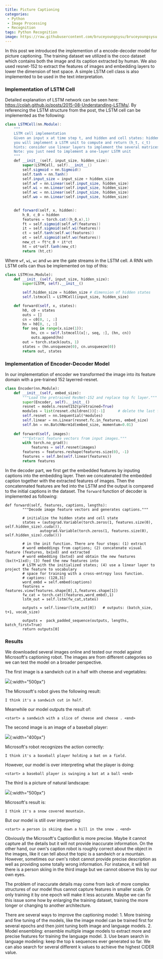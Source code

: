 ```yaml
---
title: Picture Captioning
categories:
 - Python
 - Image Processing
 - Recognition
tags: Python Recognition
image: https://raw.githubusercontent.com/bruceyoungsysu/bruceyoungsysu.github.io/master/_posts/sesame_movie/img_3.png
---
```


In this post we introduced the implemention of a encode-decoder model for picture captioning. The training dataset we utilized is the coco dataset which contains both the image and its caption extracted by human. We also used resnet-152 to extract the features of images and embedding layers to lower the dimension of text space. A simple LSTM cell class is also implemented to be used in the text interpretation.

### Implementation of LSTM Cell

Detailed explanation of LSTM network can be seen here: https://colah.github.io/posts/2015-08-Understanding-LSTMs/. By referencing the LSTM structure from the post, the LSTM cell can be implemented as the following:

```java
class LSTMCell(nn.Module):
    """
    LSTM cell implementation
    Given an input x at time step t, and hidden and cell states: hidden = (h_(t-1), c_(t-1)),
    you will implement a LSTM unit to compute and return (h_t, c_t)
    hints: consider use linear layers to implement the several matrices W_* 
    Note: you just need to implement a one-layer LSTM unit
    """
    def __init__(self, input_size, hidden_size):
        super(LSTMCell, self).__init__()
        self.sigmoid = nn.Sigmoid()
        self.tanh = nn.Tanh()
        self.input_size = input_size + hidden_size
        self.wf = nn.Linear(self.input_size, hidden_size)
        self.wi = nn.Linear(self.input_size, hidden_size)
        self.wc = nn.Linear(self.input_size, hidden_size)
        self.wo = nn.Linear(self.input_size, hidden_size)
     

    def forward(self, x, hidden):
        h_0, c_0 = hidden
        features = torch.cat((h_0,x),1)
        ft = self.sigmoid(self.wf(features))
        it = self.sigmoid(self.wi(features))
        ct = self.tanh(self.wc(features))
        ot = self.sigmoid(self.wo(features))
        new_ct = ft*c_0 + it*ct
        ht = ot*self.tanh(new_ct)
        return (ht,ct)
```

Where `wf`, `wi`, `wc` and `wo` are the gate streams in the LSTM cell. A RNN with LSTM cells can thus be implemented on top of this:

```python
class LSTM(nn.Module):
    def __init__(self, input_size, hidden_size):
        super(LSTM, self).__init__()

        self.hidden_size = hidden_size # dimension of hidden states
        self.lstmcell = LSTMCell(input_size, hidden_size)

    def forward(self, x, states):
        h0, c0 = states
        outs = []
        cn = c0[0, :, :]
        hn = h0[0, :, :]
        for seq in range(x.size(1)):
            hn, cn = self.lstmcell(x[:, seq, :], (hn, cn))
            outs.append(hn)
        out = torch.stack(outs, 1)
        states = (hn.unsqueeze(0), cn.unsqueeze(0))
        return out, states
```

### Implementation of Encoder-Decoder Model

In our implementation of encoder we transformed the image into its feature domain with a pre-trained 152 layerred-resnet. 

```python
class Encoder(nn.Module):
    def __init__(self, embed_size):
        """Load the pretrained ResNet-152 and replace top fc layer."""
        super(Encoder, self).__init__()
        resnet = models.resnet152(pretrained=True)
        modules = list(resnet.children())[:-1]      # delete the last fc layer.
        self.resnet = nn.Sequential(*modules)
        self.linear = nn.Linear(resnet.fc.in_features, embed_size)
        self.bn = nn.BatchNorm1d(embed_size, momentum=0.01)
        
    def forward(self, images):
        """Extract feature vectors from input images."""
        with torch.no_grad():
            features = self.resnet(images)
        features = features.reshape(features.size(0), -1)
        features = self.bn(self.linear(features))
        return features
```

In the decoder part, we first get the embedded features by inputing captions into the embedding layer. Then we concatenated the embedded caption together with the extracted features of images. Then the concatennated features are fed into the LSTM and the output is compared to the initial captions in the dataset. The `forward` function of decoder is implemented as following:

```
def forward(self, features, captions, lengths):
        """Decode image feature vectors and generates captions."""
        
        # initialize the hidden state and cell state
        states = (autograd.Variable(torch.zeros(1, features.size(0), self.hidden_size).cuda()),
                autograd.Variable(torch.zeros(1, features.size(0), self.hidden_size).cuda()))
        
        # in the init function. There are four steps: (1) extract 
        # word embeddings from captions; (2) concatenate visual feature (features, bx1xd) and extracted
        # word embedding (bxtxd) and obtain the new features (bx(t+1)xd); (3) feed the new features into 
        # LSTM with the initialized states; (4) use a linear layer to project the feature to vocabulary 
        # space for training with a cross-entropy loss function.
        # captions: (128,31)
        word_embd = self.embed(captions)
        features = features.view(features.shape[0],1,features.shape[1])
        fw_cat = torch.cat((features,word_embd),1)
        lstm_out = self.lstm(fw_cat,states) 
        
        outputs = self.linear(lstm_out[0])   # outputs: (batch_size, t+1, vocab_size)

        outputs =  pack_padded_sequence(outputs, lengths, batch_first=True)
        return outputs[0]
```

### Results

We downloaded several images online and tested our model against Microsoft's captioning robot. The images are from different categories so we can test the model on a broader perspective.

The first image is a sandwich cut in a half with cheese and vegetables:

![](https://raw.githubusercontent.com/bruceyoungsysu/bruceyoungsysu.github.io/master/_posts/picture_captioning/sandwich.png){:width="500px"}

The Microsoft's robot gives the following result:

```
I think it's a sandwich cut in half.
```

Meanwhile our model outputs the result of:

```
<start> a sandwich with a slice of cheese and cheese . <end>
```

The second image is an image of a baseball player:

![](https://raw.githubusercontent.com/bruceyoungsysu/bruceyoungsysu.github.io/master/_posts/picture_captioning/baseball.png){:width="400px"}

Microsoft's robot recognizes the action correctly:

```
I think it's a baseball player holding a bat on a field.
```

However, our model is over interpreting what the player is doing:

```
<start> a baseball player is swinging a bat at a ball <end>
```

The third is a picture of natural landscape:

![](https://raw.githubusercontent.com/bruceyoungsysu/bruceyoungsysu.github.io/master/_posts/picture_captioning/mountain.png){:width="500px"}

Microsoft's result is:

```
I think it's a snow covered mountain.
```

But our model is still over interpreting:

```
<start> a person is skiing down a hill in the snow . <end>
```

Obviously the Microsoft's CaptionBot is more precise. Maybe it cannot capture all the details but it will not provide inaccurate information. On the other hand, our own's caption robot is roughly correct about the object in the images, like it can tell about the topic is a sandwich or a mountain. However, sometimes our own's robot cannot provide precise description as well as providing some totally wrong information. For instance, it will tell there is a person skiing in the third image but we cannot observe this by our own eyes.

The problem of inaccurate details may come from lack of more complex structures of our model thus cannot capture features in smaller scale. Or only training it by one epoch will make it less accurate. Maybe we can ﬁx this issue some how by enlarging the training dataset, training the more longer or changing to another architecture.

There are several ways to improve the captioning model: 1. More training and ﬁne tuning of the models, like the image model can be trained ﬁrst for several epochs and then joint tuning both image and language models. 2. Model ensembling: ensemble multiple image models to extract more and precise features for training the language model. 3. Use beam search in language modeling: keep the top k sequences ever generated so far. We can also search for several diﬀerent k values to achieve the highest CIDER value.







